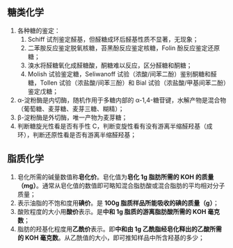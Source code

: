 ## 糖类化学

1. 各种糖的鉴定：
   1. Schiff 试剂鉴定醛基，但醛糖成环后醛基性质不显著，无现象；
   2. 二苯胺反应鉴定脱氧核糖，苔黑酚反应鉴定核糖，Folin 酚反应鉴定还原糖；
   3. 溴水将醛糖氧化成醛糖酸，酮糖难以反应，区分醛糖和酮糖；
   4. Molish 试验鉴定糖，Seliwanoff 试验（浓酸/间苯二酚）鉴别酮糖和醛糖，Tollen 试验（浓盐酸/间苯三酚）和 Bial 试验（浓盐酸/甲基间苯二酚）鉴定戊糖；
2. α-淀粉酶是内切酶，随机作用于多糖内部的 α-1,4-糖苷键，水解产物是混合物（葡萄糖、麦芽糖、麦芽三糖、糊精）；
3. β-淀粉酶是外切酶，唯一产物为麦芽糖；
4. 判断糖旋光性看是否有手性 C，判断变旋性看有没有游离半缩醛羟基（成环），判断还原性看是否有游离半缩醛羟基；

## 脂质化学

1. 皂化所需的碱量数值称**皂化价**。皂化值为**皂化 1g 脂肪所需的 KOH 的质量（mg）**。通常从皂化值的数值即可略知混合脂肪酸或混合脂肪的平均相对分子质量；
2. 表示油脂的不饱和度用**碘价**。是 **100g 脂质样品所能吸收的碘的质量（g）**；
3. 酸败程度的大小用**酸价**表示。是**中和 1g 脂质的游离脂肪酸所需的 KOH 毫克数**；
4. 脂肪的羟基化程度用**乙酰价**表示。即**中和由 1g 乙酰脂经皂化释出的乙酸所需的 KOH 毫克数**。从乙酰值的大小，即可推知样品中所含羟基的多少；